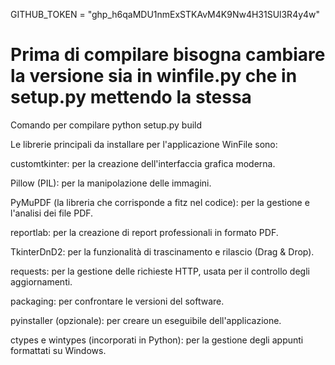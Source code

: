 GITHUB_TOKEN = "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" 
# Prima di compilare bisogna cambiare la versione sia in winfile.py che in setup.py mettendo la stessa
Comando per compilare   python setup.py build

Le librerie principali da installare per l'applicazione WinFile sono:

customtkinter: per la creazione dell'interfaccia grafica moderna.

Pillow (PIL): per la manipolazione delle immagini.

PyMuPDF (la libreria che corrisponde a fitz nel codice): per la gestione e l'analisi dei file PDF.

reportlab: per la creazione di report professionali in formato PDF.

TkinterDnD2: per la funzionalità di trascinamento e rilascio (Drag & Drop).

requests: per la gestione delle richieste HTTP, usata per il controllo degli aggiornamenti.

packaging: per confrontare le versioni del software.

pyinstaller (opzionale): per creare un eseguibile dell'applicazione.

ctypes e wintypes (incorporati in Python): per la gestione degli appunti formattati su Windows.
